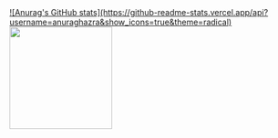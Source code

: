 <div>
  <a href="https://github.com/Serejo">
  ![Anurag's GitHub stats](https://github-readme-stats.vercel.app/api?username=anuraghazra&show_icons=true&theme=radical)
  <img height="180em" src="https://github-readme-stats.vercel.app/api/top-langs/?username=Serejo&layout=compact&langs_count=7&theme=dark"/>
</div>
